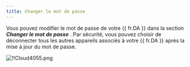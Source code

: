```yaml
---
title: Changer le mot de passe
---
```

Vous pouvez modifier le mot de passe de votre {{ fr.DA }} dans la section ***Changer le mot de passe*** . Par sécurité, vous pouvez choisir de déconnecter tous les autres appareils associés à votre {{ fr.DA }} après la mise à jour du mot de passe.  

![!!Cloud4055.png](/img/fr/cloud/Cloud4055.png) 

